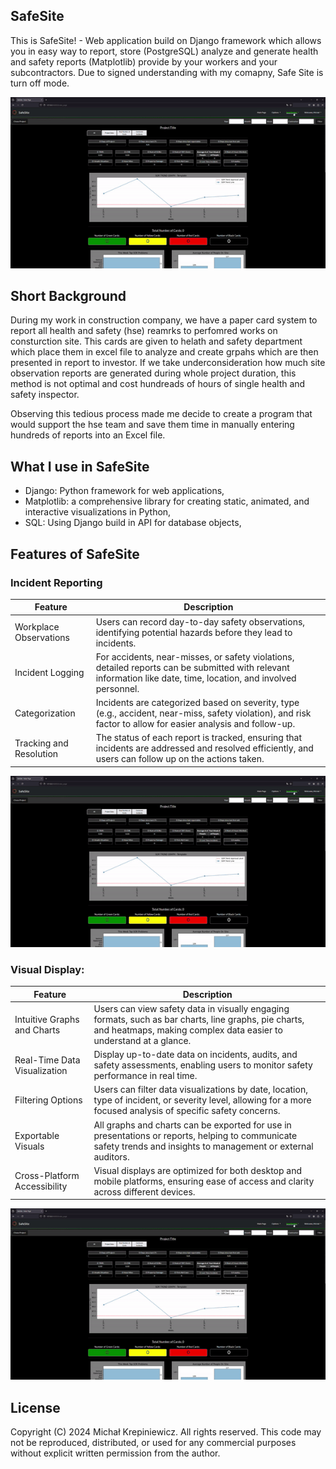 SafeSite
------------------------------------------------------------------------------------------------------------
This is SafeSite! - Web application build on Django framework which allows you in easy way to report, store (PostgreSQL) analyze and generate health and safety reports (Matplotlib) provide by your workers and your subcontractors. 
Due to signed understanding with my comapny, Safe Site is turn off mode. 

<img src="Gifs/SafeSite-IndexPage-gif.gif" alt="Index Page GIF">

Short Background
------------------------------------------------------------------------------------------------------------
During my work in construction company, we have a paper card system to report all health and safety (hse) reamrks to perfomred works on consturction site. This cards are given to helath and safety department which place them in excel file to analyze and create grpahs which are then presented in report to investor.
If we take underconsideration how much site observation reports are generated during whole project duration, this method is not optimal and cost hundreads of hours of single health and safety inspector. 

Observing this tedious process made me decide to create a program that would support the hse team and save them time in manually entering hundreds of reports into an Excel file. 

What I use in SafeSite
------------------------------------------------------------------------------------------------------------
* Django: Python framework for web applications,
* Matplotlib: a comprehensive library for creating static, animated, and interactive visualizations in Python,
* SQL: Using Django build in API for database objects,

Features of SafeSite
------------------------------------------------------------------------------------------------------------
### Incident Reporting
| **Feature**            | **Description**                                                                                                     |
|-------------------------|---------------------------------------------------------------------------------------------------------------------|
| Workplace Observations  | Users can record day-to-day safety observations, identifying potential hazards before they lead to incidents.       |
| Incident Logging        | For accidents, near-misses, or safety violations, detailed reports can be submitted with relevant information like date, time, location, and involved personnel. |
| Categorization          | Incidents are categorized based on severity, type (e.g., accident, near-miss, safety violation), and risk factor to allow for easier analysis and follow-up. |
| Tracking and Resolution | The status of each report is tracked, ensuring that incidents are addressed and resolved efficiently, and users can follow up on the actions taken. |

![Index Page GIF](Gifs/SafeSite-IndexPage-gif.gif)

### Visual Display:
| **Feature**            | **Description**                                                                                                     |
|-------------------------|---------------------------------------------------------------------------------------------------------------------|
| Intuitive Graphs and Charts  |Users can view safety data in visually engaging formats, such as bar charts, line graphs, pie charts, and heatmaps, making complex data easier to understand at a glance.|
| Real-Time Data Visualization |Display up-to-date data on incidents, audits, and safety assessments, enabling users to monitor safety performance in real time.|
| Filtering Options            |Users can filter data visualizations by date, location, type of incident, or severity level, allowing for a more focused analysis of specific safety concerns.|
| Exportable Visuals           |All graphs and charts can be exported for use in presentations or reports, helping to communicate safety trends and insights to management or external auditors.|
| Cross-Platform Accessibility |Visual displays are optimized for both desktop and mobile platforms, ensuring ease of access and clarity across different devices.|

![Index Page GIF](Gifs/SafeSite-IndexPage-gif.gif)

License
------------------------------------------------------------------------------------------------------------
Copyright (C) 2024 Michał Krepiniewicz. All rights reserved.
This code may not be reproduced, distributed, or used for any commercial purposes without explicit written permission from the author.
